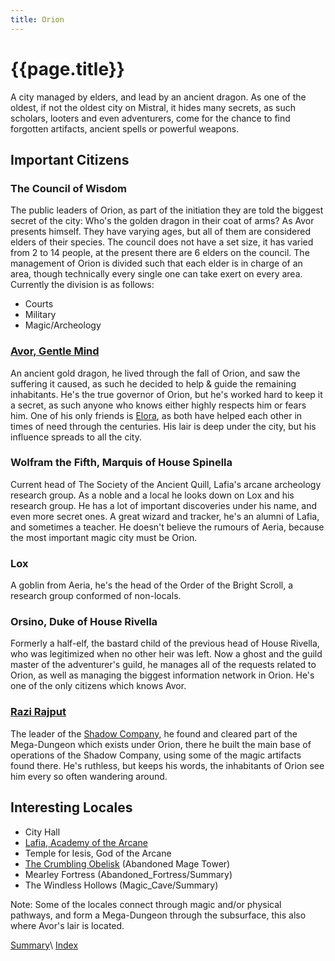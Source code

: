 ```yaml
---
title: Orion
---
```


# {{page.title}}

A city managed by elders, and lead by an ancient dragon. As one of the oldest, if not the oldest city on Mistral, it hides many secrets, as such scholars, looters and even adventurers, come for the chance to find forgotten artifacts, ancient spells or powerful weapons.

## Important Citizens

### The Council of Wisdom

The public leaders of Orion, as part of the initiation they are told the biggest secret of the city: Who's the golden dragon in their coat of arms? As Avor presents himself. They have varying ages, but all of them are considered elders of their species. The council does not have a set size, it has varied from 2 to 14 people, at the present there are 6 elders on the council. The management of Orion is divided such that each elder is in charge of an area, though technically every single one can take exert on every area. Currently the division is as follows:

- Courts
- Military
- Magic/Archeology

### [Avor, Gentle Mind](../../NPCs/Avor)

An ancient gold dragon, he lived through the fall of Orion, and saw the suffering it caused, as such he decided to help & guide the remaining inhabitants. He's the true governor of Orion, but he's worked hard to keep it a secret, as such anyone who knows either highly respects him or fears him. One of his only friends is [Elora](../../NPCs/Leaders_of_Aeria/Elora_Aeran), as both have helped each other in times of need through the centuries. His lair is deep under the city, but his influence spreads to all the city.

### Wolfram the Fifth, Marquis of House Spinella

Current head of The Society of the Ancient Quill, Lafia's arcane archeology research group. As a noble and a local he looks down on Lox and his research group. He has a lot of important discoveries under his name, and even more secret ones. A great wizard and tracker, he's an alumni of Lafia, and sometimes a teacher. He doesn't believe the rumours of Aeria, because the most important magic city must be Orion.

### Lox <!--Goblin-->

A goblin from Aeria, he's the head of the Order of the Bright Scroll, a research group conformed of non-locals.

### Orsino, Duke of House Rivella

Formerly a half-elf, the bastard child of the previous head of House Rivella, who was legitimized when no other heir was left. Now a ghost and the guild master of the adventurer's guild, he manages all of the requests related to Orion, as well as managing the biggest information network in Orion. He's one of the only citizens which knows Avor.

### [Razi Rajput](../../NPCs/Razi_Rajput)

The leader of the [Shadow Company](../Shadow_Company/Summary), he found and cleared part of the Mega-Dungeon which exists under Orion, there he built the main base of operations of the Shadow Company, using some of the magic artifacts found there. He's ruthless, but keeps his words, the inhabitants of Orion see him every so often wandering around.

## Interesting Locales

- City Hall
- [Lafia, Academy of the Arcane](../Lafia/Summary)
- Temple for Iesis, God of the Arcane
- [The Crumbling Obelisk](The_Crumbling_Obelisk/Summary) (Abandoned Mage Tower)
- Mearley Fortress (Abandoned_Fortress/Summary)
- The Windless Hollows (Magic_Cave/Summary)

Note: Some of the locales connect through magic and/or physical pathways, and form a Mega-Dungeon through the subsurface, this also where Avor's lair is located.

[Summary](Summary)\\
[Index](../../index)
